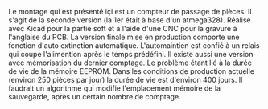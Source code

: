Le montage qui est présenté içi est un compteur de passage de pièces. Il s'agit de la seconde version (la 1er était à base d'un atmega328).
Réalisé avec Kicad pour la partie soft et à l'aide d'une CNC pour la gravure à l'anglaise du PCB.
La version finale mise en production comporte une fonction d'auto extinction automatique.
L'automaintien est confié à un relais qui coupe l'alimention après le temps prédéfini.
Il existe aussi une version avec mémorisation du dernier comptage. Le problème étant lié à la durée de vie de la mémoire EEPROM. Dans les conditions de production actuelle (environ 250 pièces par jour) la durée de vie est d'environ 400 jours.
Il faudrait un algorithme qui modifie l'emplacement mémoire de la sauvegarde, après un certain nombre de comptage.
